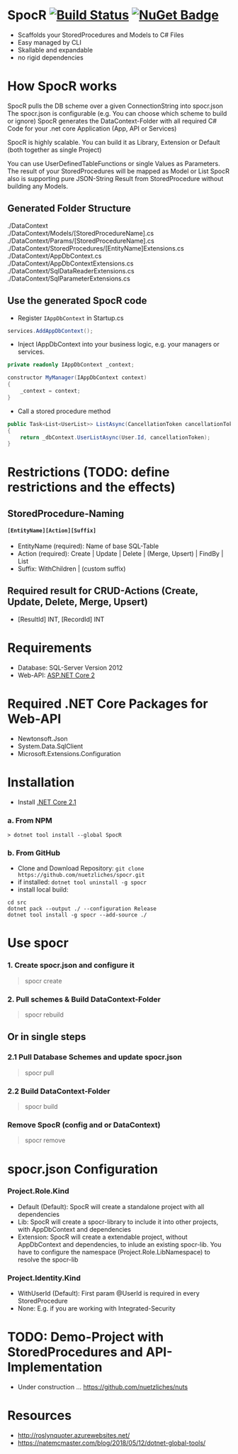 # SpocR [![Build Status](https://travis-ci.org/nuetzliches/spocr.svg?branch=master)](https://travis-ci.org/nuetzliches/spocr) [![NuGet Badge](https://buildstats.info/nuget/spocr)](https://www.nuget.org/packages/SpocR/)

- Scaffolds your StoredProcedures and Models to C# Files
- Easy managed by CLI
- Skallable and expandable
- no rigid dependencies

# How SpocR works
SpocR pulls the DB scheme over a given ConnectionString into spocr.json
The spocr.json is configurable (e.g. You can choose which scheme to build or ignore)
SpocR generates the DataContext-Folder with all required C# Code for your .net core Application (App, API or Services)<br>

SpocR is highly scalable. You can build it as Library, Extension or Default (both together as single Project)

You can use UserDefinedTableFunctions or single Values as Parameters.
The result of your StoredProcedures will be mapped as Model or List<Model>
SpocR also is supporting pure JSON-String Result from StoredProcedure without building any Models.

## Generated Folder Structure

./DataContext<br>
./DataContext/Models/[StoredProcedureName].cs<br>
./DataContext/Params/[StoredProcedureName].cs<br>
./DataContext/StoredProcedures/[EntityName]Extensions.cs<br>
./DataContext/AppDbContext.cs<br>
./DataContext/AppDbContextExtensions.cs<br>
./DataContext/SqlDataReaderExtensions.cs<br>
./DataContext/SqlParameterExtensions.cs<br>

## Use the generated SpocR code

- Register `IAppDbContext` in Startup.cs

```csharp
services.AddAppDbContext();
```

- Inject IAppDbContext into your business logic, e.g. your managers or services.
  
```csharp
private readonly IAppDbContext _context;

constructor MyManager(IAppDbContext context) 
{ 
    _context = context;
}
```

- Call a stored procedure method
  
```csharp
public Task<List<UserList>> ListAsync(CancellationToken cancellationToken = default)
{
    return _dbContext.UserListAsync(User.Id, cancellationToken);
}
```

# Restrictions (TODO: define restrictions and the effects)

## StoredProcedure-Naming
#### `[EntityName][Action][Suffix]`
- EntityName (required): Name of base SQL-Table
- Action (required): Create | Update | Delete | (Merge, Upsert) | FindBy | List
- Suffix: WithChildren | (custom suffix)

## Required result for CRUD-Actions (Create, Update, Delete, Merge, Upsert)
- [ResultId] INT, [RecordId] INT

# Requirements
- Database:     SQL-Server Version 2012
- Web-API:      [ASP.NET Core 2](https://docs.microsoft.com/en-us/aspnet/core/tutorials/first-web-api?view=aspnetcore-2.1)

# Required .NET Core Packages for Web-API
- Newtonsoft.Json
- System.Data.SqlClient
- Microsoft.Extensions.Configuration

# Installation
- Install [.NET Core 2.1](https://www.microsoft.com/net/download)

### a. From NPM

`> dotnet tool install --global SpocR`<br>

### b. From GitHub
- Clone and Download Repository: `git clone https://github.com/nuetzliches/spocr.git`
- if installed: `dotnet tool uninstall -g spocr`
- install local build: 
```
cd src
dotnet pack --output ./ --configuration Release
dotnet tool install -g spocr --add-source ./
```

# Use spocr

### 1. Create spocr.json and configure it
> spocr create

### 2. Pull schemes & Build DataContext-Folder
> spocr rebuild

## Or in single steps

### 2.1 Pull Database Schemes and update spocr.json
> spocr pull

### 2.2 Build DataContext-Folder 
> spocr build

### Remove SpocR (config and or DataContext)
> spocr remove

# spocr.json Configuration

### Project.Role.Kind
- Default (Default): SpocR will create a standalone project with all dependencies
- Lib: SpocR will create a spocr-library to include it into other projects, with AppDbContext and dependencies 
- Extension: SpocR will create a extendable project, without AppDbContext and dependencies, to inlude an existing spocr-lib. You have to configure the namespace (Project.Role.LibNamespace) to resolve the spocr-lib

### Project.Identity.Kind
- WithUserId (Default): First param @UserId is required in every StoredProcedure
- None: E.g. if you are working with Integrated-Security

# TODO: Demo-Project with StoredProcedures and API-Implementation
- Under construction ... https://github.com/nuetzliches/nuts

# Resources
- http://roslynquoter.azurewebsites.net/
- https://natemcmaster.com/blog/2018/05/12/dotnet-global-tools/

